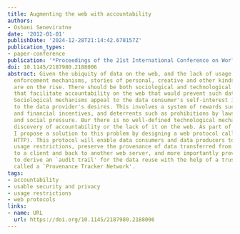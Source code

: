 ```yaml
---
title: Augmenting the web with accountability
authors:
- Oshani Seneviratne
date: '2012-01-01'
publishDate: '2024-12-28T21:14:42.678157Z'
publication_types:
- paper-conference
publication: '*Proceedings of the 21st International Conference on World Wide Web*'
doi: 10.1145/2187980.2188006
abstract: Given the ubiquity of data on the web, and the lack of usage restriction
  enforcement mechanisms, stories of personal, creative and other kinds of data misuses
  are on the rise. There should be both sociological and technological mechanisms
  that facilitate accountability on the web that would prevent such data misuses.
  Sociological mechanisms appeal to the data consumer's self-interest in adhering
  to the data provider's desires. This involves a system of rewards such as recognition
  and financial incentives, and deterrents such as prohibitions by laws for any violations
  and social pressure. Bur there is no well-defined technological mechanism for the
  discovery of accountability or the lack of it on the web. As part of my PhD thesis
  I propose a solution to this problem by designing a web protocol called HTTPA (Accountable
  HTTP). This protocol will enable data consumers and data producers to agree to specific
  usage restrictions, preserve the provenance of data transferred from a web server
  to a client and back to another web server, and more importantly provide a mechanism
  to derive an `audit trail' for the data reuse with the help of a trusted intermediary
  called a `Provenance Tracker Network'.
tags:
- accountability
- usable security and privacy
- usage restrictions
- web protocols
links:
- name: URL
  url: https://doi.org/10.1145/2187980.2188006
---
```

